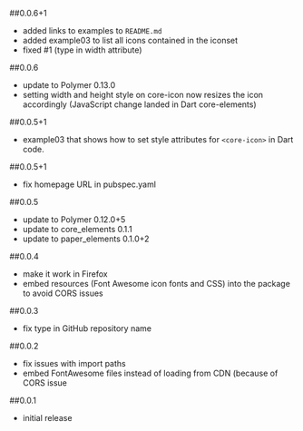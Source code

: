 ##0.0.6+1
- added links to examples to `README.md`
- added example03 to list all icons contained in the iconset
- fixed #1 (type in width attribute)

##0.0.6
- update to Polymer 0.13.0
- setting width and height style on core-icon now resizes the icon accordingly
(JavaScript change landed in Dart core-elements)

##0.0.5+1
- example03 that shows how to set style attributes for `<core-icon>` in Dart code.

##0.0.5+1
- fix homepage URL in pubspec.yaml

##0.0.5
- update to Polymer 0.12.0+5
- update to core_elements 0.1.1
- update to paper_elements 0.1.0+2

##0.0.4
- make it work in Firefox
- embed resources (Font Awesome icon fonts and CSS) into the package to avoid CORS issues

##0.0.3
- fix type in GitHub repository name

##0.0.2
- fix issues with import paths
- embed FontAwesome files instead of loading from CDN (because of CORS issue

##0.0.1
- initial release
